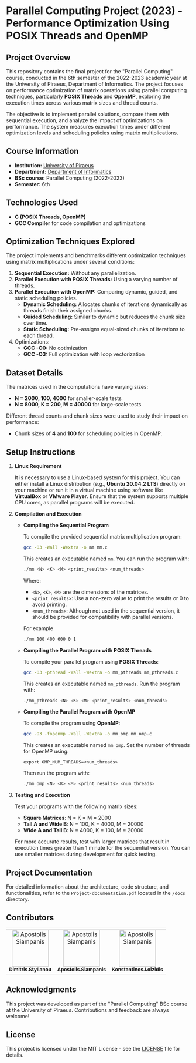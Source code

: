 # Parallel Computing Project (2023) - Performance Optimization Using POSIX Threads and OpenMP

## Project Overview
This repository contains the final project for the "Parallel Computing" course, conducted in the 6th semester of the 2022-2023 academic year at the University of Piraeus, Department of Informatics. The project focuses on performance optimization of matrix operations using parallel computing techniques, particularly **POSIX Threads** and **OpenMP**, exploring the execution times across various matrix sizes and thread counts.

The objective is to implement parallel solutions, compare them with sequential execution, and analyze the impact of optimizations on performance. The system measures execution times under different optimization levels and scheduling policies using matrix multiplications.

## Course Information
- **Institution:** [University of Piraeus](https://www.unipi.gr/en/)
- **Department:** [Department of Informatics](https://cs.unipi.gr/en/)
- **BSc course:** Parallel Computing (2022-2023)
- **Semester:** 6th

## Technologies Used
- **C (POSIX Threads, OpenMP)**
- **GCC Compiler** for code compilation and optimizations

## Optimization Techniques Explored
The project implements and benchmarks different optimization techniques using matrix multiplications under several conditions:

1. **Sequential Execution:** Without any parallelization.
2. **Parallel Execution with POSIX Threads:** Using a varying number of threads.
3. **Parallel Execution with OpenMP:** Comparing dynamic, guided, and static scheduling policies.
    - **Dynamic Scheduling:** Allocates chunks of iterations dynamically as threads finish their assigned chunks.
    - **Guided Scheduling:** Similar to dynamic but reduces the chunk size over time.
    - **Static Scheduling:** Pre-assigns equal-sized chunks of iterations to each thread.
4. Optimizations:
    - **GCC -O0:** No optimization
    - **GCC -O3:** Full optimization with loop vectorization

## Dataset Details
The matrices used in the computations have varying sizes:

- **N = 2000, 100, 4000** for smaller-scale tests
- **N = 8000, K = 200, M = 40000** for large-scale tests

Different thread counts and chunk sizes were used to study their impact on performance:

- Chunk sizes of **4** and **100** for scheduling policies in OpenMP.

## Setup Instructions
1. **Linux Requirement**

    It is necessary to use a Linux-based system for this project. You can either install a Linux distribution (e.g., **Ubuntu 20.04.2 LTS**) directly on your machine or run it in a virtual machine using software like **VirtualBox** or **VMware Player**. Ensure that the system supports multiple CPU cores, as parallel programs will be executed.

2. **Compilation and Execution**

    - **Compiling the Sequential Program**

        To compile the provided sequential matrix multiplication program:

        ```bash
        gcc -O3 -Wall -Wextra -o mm mm.c
        ```

        This creates an executable named `mm`. You can run the program with:

        ```bash
        ./mm <N> <K> <M> <print_results> <num_threads>
        ```

        Where:

        - `<N>`, `<K>`, `<M>` are the dimensions of the matrices.
        - `<print_results>`: Use a non-zero value to print the results or 0 to avoid printing.
        - `<num_threads>`: Although not used in the sequential version, it should be provided for compatibility with parallel versions.

        For example

        ```bash
        ./mm 100 400 600 0 1
        ```

    - **Compiling the Parallel Program with POSIX Threads**
  
        To compile your parallel program using **POSIX Threads**:

        ```bash
        gcc -O3 -pthread -Wall -Wextra -o mm_pthreads mm_pthreads.c
        ```

        This creates an executable named `mm_pthreads`. Run the program with:

        ```bash
        ./mm_pthreads <N> <K> <M> <print_results> <num_threads>
        ```

    - **Compiling the Parallel Program with OpenMP**
  
       To compile the program using **OpenMP**:

       ```bash
       gcc -O3 -fopenmp -Wall -Wextra -o mm_omp mm_omp.c
       ```

       This creates an executable named `mm_omp`. Set the number of threads for OpenMP using:

       ```basj
       export OMP_NUM_THREADS=<num_threads>
       ```

       Then run the program with:

       ```bash
       ./mm_omp <N> <K> <M> <print_results> <num_threads>
       ```

3. **Testing and Execution**

    Test your programs with the following matrix sizes:

    - **Square Matrices**: N = K = M = 2000
    - **Tall A and Wide B**: N = 100, K = 4000, M = 20000
    - **Wide A and Tall B**: N = 4000, K = 100, M = 20000
  
    For more accurate results, test with larger matrices that result in execution times greater than 1 minute for the sequential version. You can use smaller matrices during development for quick testing.

## Project Documentation
For detailed information about the architecture, code structure, and functionalities, refer to the `Project-documentation.pdf` located in the `/docs` directory.

## Contributors
<table>
      <td align="center"><a href="https://github.com/dimitrisstyl7"><img src="https://avatars.githubusercontent.com/u/75742419?v=4" width="100px;" alt="Apostolis Siampanis"/><br /><sub><b>Dimitris Stylianou</b></sub></a><br /></td>
      <td align="center"><a href="https://github.com/ApostolisSiampanis"><img src="https://avatars.githubusercontent.com/u/75365398?v=4" width="100px;" alt="Apostolis Siampanis"/><br /><sub><b>Apostolis Siampanis</b></sub></a><br /></td>
      <td align="center"><a href="https://github.com/kostas96674"><img src="https://avatars.githubusercontent.com/u/79859276?v=4" width="100px;" alt="Apostolis Siampanis"/><br /><sub><b>Konstantinos Loizidis</b></sub></a><br /></td>
</table>

## Acknowledgments
This project was developed as part of the "Parallel Computing" BSc course at the University of Piraeus. Contributions and feedback are always welcome!

## License
This project is licensed under the MIT License - see the [LICENSE](./LICENSE) file for details.
